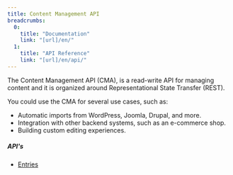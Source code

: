 ```yaml
---
title: Content Management API
breadcrumbs:
  0:
    title: "Documentation"
    link: "[url]/en/"
  1:
    title: "API Reference"
    link: "[url]/en/api/"
---
```


The Content Management API (CMA), is a read-write API for managing content and it is organized around Representational State Transfer (REST).

You could use the CMA for several use cases, such as:

* Automatic imports from WordPress, Joomla, Drupal, and more.
* Integration with other backend systems, such as an e-commerce shop.
* Building custom editing experiences.

##### API's
<ul>
    <li>
        <a href="./management/entries">Entries</a>
    </li>
</ul>

